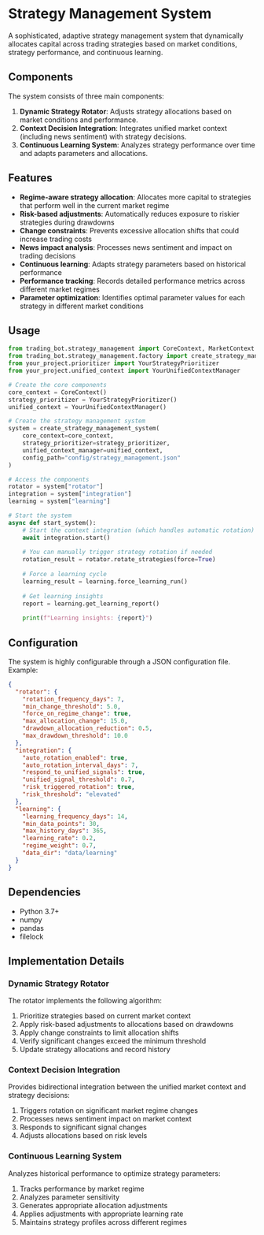 # Strategy Management System

A sophisticated, adaptive strategy management system that dynamically allocates capital across trading strategies based on market conditions, strategy performance, and continuous learning.

## Components

The system consists of three main components:

1. **Dynamic Strategy Rotator**: Adjusts strategy allocations based on market conditions and performance.
2. **Context Decision Integration**: Integrates unified market context (including news sentiment) with strategy decisions.
3. **Continuous Learning System**: Analyzes strategy performance over time and adapts parameters and allocations.

## Features

- **Regime-aware strategy allocation**: Allocates more capital to strategies that perform well in the current market regime
- **Risk-based adjustments**: Automatically reduces exposure to riskier strategies during drawdowns
- **Change constraints**: Prevents excessive allocation shifts that could increase trading costs
- **News impact analysis**: Processes news sentiment and impact on trading decisions
- **Continuous learning**: Adapts strategy parameters based on historical performance
- **Performance tracking**: Records detailed performance metrics across different market regimes
- **Parameter optimization**: Identifies optimal parameter values for each strategy in different market conditions

## Usage

```python
from trading_bot.strategy_management import CoreContext, MarketContext
from trading_bot.strategy_management.factory import create_strategy_management_system
from your_project.prioritizer import YourStrategyPrioritizer
from your_project.unified_context import YourUnifiedContextManager

# Create the core components
core_context = CoreContext()
strategy_prioritizer = YourStrategyPrioritizer()
unified_context = YourUnifiedContextManager()

# Create the strategy management system
system = create_strategy_management_system(
    core_context=core_context,
    strategy_prioritizer=strategy_prioritizer,
    unified_context_manager=unified_context,
    config_path="config/strategy_management.json"
)

# Access the components
rotator = system["rotator"]
integration = system["integration"]
learning = system["learning"]

# Start the system
async def start_system():
    # Start the context integration (which handles automatic rotation)
    await integration.start()
    
    # You can manually trigger strategy rotation if needed
    rotation_result = rotator.rotate_strategies(force=True)
    
    # Force a learning cycle
    learning_result = learning.force_learning_run()
    
    # Get learning insights
    report = learning.get_learning_report()
    
    print(f"Learning insights: {report}")
```

## Configuration

The system is highly configurable through a JSON configuration file. Example:

```json
{
  "rotator": {
    "rotation_frequency_days": 7,
    "min_change_threshold": 5.0,
    "force_on_regime_change": true,
    "max_allocation_change": 15.0,
    "drawdown_allocation_reduction": 0.5,
    "max_drawdown_threshold": 10.0
  },
  "integration": {
    "auto_rotation_enabled": true,
    "auto_rotation_interval_days": 7,
    "respond_to_unified_signals": true,
    "unified_signal_threshold": 0.7,
    "risk_triggered_rotation": true,
    "risk_threshold": "elevated"
  },
  "learning": {
    "learning_frequency_days": 14,
    "min_data_points": 30,
    "max_history_days": 365,
    "learning_rate": 0.2,
    "regime_weight": 0.7,
    "data_dir": "data/learning"
  }
}
```

## Dependencies

- Python 3.7+
- numpy
- pandas
- filelock

## Implementation Details

### Dynamic Strategy Rotator

The rotator implements the following algorithm:

1. Prioritize strategies based on current market context
2. Apply risk-based adjustments to allocations based on drawdowns
3. Apply change constraints to limit allocation shifts
4. Verify significant changes exceed the minimum threshold
5. Update strategy allocations and record history

### Context Decision Integration

Provides bidirectional integration between the unified market context and strategy decisions:

1. Triggers rotation on significant market regime changes
2. Processes news sentiment impact on market context
3. Responds to significant signal changes
4. Adjusts allocations based on risk levels

### Continuous Learning System

Analyzes historical performance to optimize strategy parameters:

1. Tracks performance by market regime
2. Analyzes parameter sensitivity 
3. Generates appropriate allocation adjustments
4. Applies adjustments with appropriate learning rate
5. Maintains strategy profiles across different regimes 